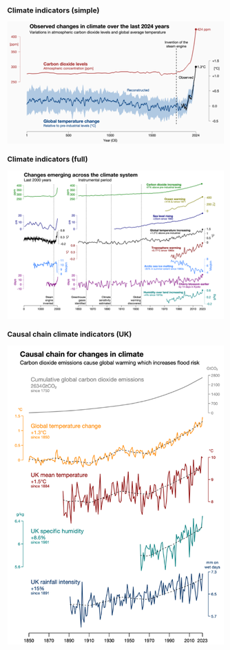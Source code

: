### Climate indicators (simple)
[![Simple indicators](CLIMATE-INDICATORS/climate-indicators-simple_2024.png)](CLIMATE-INDICATORS/climate-indicators-simple_2024.png)

### Climate indicators (full)
[![Full indicators](CLIMATE-INDICATORS/climate-indicators.png)](CLIMATE-INDICATORS/climate-indicators.png)

### Causal chain climate indicators (UK)
[![UK indicators](CLIMATE-INDICATORS/climate-indicators-uk.png)](CLIMATE-INDICATORS/climate-indicators-uk.png)

